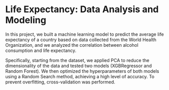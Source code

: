 # Life Expectancy: Data Analysis and Modeling

In this project, we built a machine learning model to predict the average life expectancy of a country based on data collected from the World Health Organization, and we analyzed the correlation between alcohol consumption and life expectancy.

Specifically, starting from the dataset, we applied PCA to reduce the dimensionality of the data and tested two models (XGBRegressor and Random Forest). We then optimized the hyperparameters of both models using a Random Search method, achieving a high level of accuracy. To prevent overfitting, cross-validation was performed.
